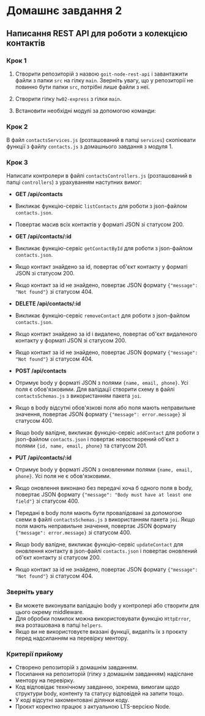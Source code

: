 # Домашнє завдання 2

## Написання REST API для роботи з колекцією контактів

### Крок 1

1. Створити репозиторій з назвою `goit-node-rest-api` і завантажити файли з папки `src` на гілку `main`. Зверніть увагу, що у репозиторії не повинно бути папки `src`, потрібні лише файли з неї.
   
2. Створити гілку `hw02-express` з гілки `main`.
   
3. Встановити необхідні модулі за допомогою команди:

### Крок 2

В файл `contactsServices.js` (розташований в папці `services`) скопіювати функції з файлу `contacts.js` з домашнього завдання з модуля 1.

### Крок 3

Написати контролери в файлі `contactsControllers.js` (розташований в папці `controllers`) з урахуванням наступних вимог:

- **GET /api/contacts**
- Викликає функцію-сервіс `listContacts` для роботи з json-файлом `contacts.json`.
- Повертає масив всіх контактів у форматі JSON зі статусом 200.

- **GET /api/contacts/:id**
- Викликає функцію-сервіс `getContactById` для роботи з json-файлом `contacts.json`.
- Якщо контакт знайдено за id, повертає об'єкт контакту у форматі JSON зі статусом 200.
- Якщо контакт за id не знайдено, повертає JSON формату `{"message": "Not found"}` зі статусом 404.

- **DELETE /api/contacts/:id**
- Викликає функцію-сервіс `removeContact` для роботи з json-файлом `contacts.json`.
- Якщо контакт знайдено за id і видалено, повертає об'єкт видаленого контакту у форматі JSON зі статусом 200.
- Якщо контакт за id не знайдено, повертає JSON формату `{"message": "Not found"}` зі статусом 404.

- **POST /api/contacts**
- Отримує body у форматі JSON з полями `{name, email, phone}`. Усі поля є обов'язковими. Для валідації створити схему в файлі `contactsSchemas.js` з використанням пакета `joi`.
- Якщо в body відсутні обов'язкові поля або поля мають неправильне значення, повертає JSON формату `{"message": error.message}` зі статусом 400.
- Якщо body валідне, викликає функцію-сервіс `addContact` для роботи з json-файлом `contacts.json` і повертає новостворений об'єкт з полями `{id, name, email, phone}` та статусом 201.

- **PUT /api/contacts/:id**
- Отримує body у форматі JSON з оновленими полями `{name, email, phone}`. Усі поля не є обов'язковими.
- Якщо оновлення виконано без передачі хоча б одного поля в body, повертає JSON формату `{"message": "Body must have at least one field"}` зі статусом 400.
- Передані в body поля мають бути провалідовані за допомогою схеми в файлі `contactsSchemas.js` з використанням пакета `joi`. Якщо поля мають неправильне значення, повертає JSON формату `{"message": error.message}` зі статусом 400.
- Якщо body валідне, викликає функцію-сервіс `updateContact` для оновлення контакту в json-файлі `contacts.json` і повертає оновлений об'єкт контакту зі статусом 200.
- Якщо контакт за id не знайдено, повертає JSON формату `{"message": "Not found"}` зі статусом 404.

### Зверніть увагу

- Ви можете виконувати валідацію body у контролері або створити для цього окрему middleware.
- Для обробки помилок можна використовувати функцію `HttpError`, яка розташована в папці `helpers`.
- Якщо ви не використовуєте вказані функції, видаліть їх з проєкту перед надсиланням на перевірку ментору.

### Критерії прийому

- Створено репозиторій з домашнім завданням.
- Посилання на репозиторій (гілку з домашнім завданням) надіслане ментору на перевірку.
- Код відповідає технічному завданню, зокрема, вимогам щодо структури body, контенту та статусу відповідей на запити тощо.
- У коді відсутні закоментовані ділянки коду.
- Проєкт коректно працює з актуальною LTS-версією Node.
